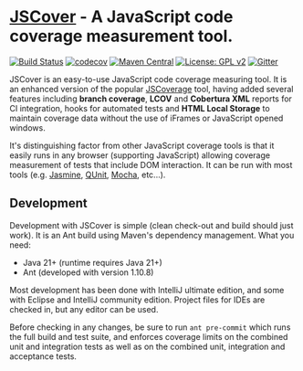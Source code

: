 [JSCover](http://tntim96.github.io/JSCover) - A JavaScript code coverage measurement tool.
================================

[![Build Status](https://github.com/tntim96/JSCover/workflows/Java-CI/badge.svg)](https://github.com/tntim96/JSCover/actions?query=workflow%3A%22Java-CI%22)
[![codecov](https://codecov.io/gh/tntim96/JSCover/branch/master/graph/badge.svg)](https://codecov.io/gh/tntim96/JSCover)
[![Maven Central](https://maven-badges.herokuapp.com/maven-central/com.github.tntim96/JSCover/badge.svg)](https://maven-badges.herokuapp.com/maven-central/com.github.tntim96/JSCover)
[![License: GPL v2](https://img.shields.io/badge/License-GPL%20v2-green.svg)](https://www.gnu.org/licenses/old-licenses/gpl-2.0.en.html)
[![Gitter](https://badges.gitter.im/Join%20Chat.svg)](https://matrix.to/#/#JSCover_Lobby:gitter.im)

JSCover is an easy-to-use JavaScript code coverage measuring tool. It is an enhanced version of the popular
[JSCoverage](http://siliconforks.com/jscoverage/) tool, having added several features including **branch coverage**,
**LCOV** and **Cobertura XML** reports for CI integration, hooks for automated tests and **HTML Local Storage** to
maintain coverage data without the use of iFrames or JavaScript opened windows.

It's distinguishing factor from other JavaScript coverage tools is that it easily runs in any browser
(supporting JavaScript) allowing coverage measurement of tests that include DOM interaction.
It can be run with most tools (e.g.
[Jasmine](http://jasmine.github.io/),
[QUnit](http://qunitjs.com/),
[Mocha](http://mochajs.org/), etc...).

Development
-----------
Development with JSCover is simple (clean check-out and build should just work). It is an Ant build using Maven's
dependency management. What you need:
* Java 21+ (runtime requires Java 21+)
* Ant (developed with version 1.10.8)

Most development has been done with IntelliJ ultimate edition, and some with Eclipse and IntelliJ community edition.
Project files for IDEs are checked in, but any editor can be used.

Before checking in any changes, be sure to run `ant pre-commit` which runs the full build and test suite,
and enforces coverage limits on the combined unit and integration tests as well as on the combined unit,
integration and acceptance tests.

